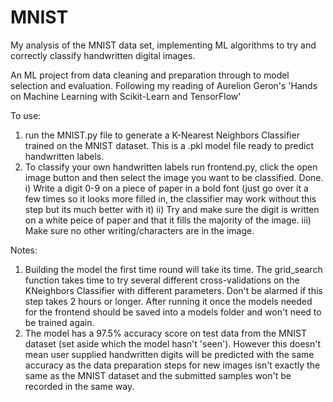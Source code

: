 # MNIST
My analysis of the MNIST data set, implementing ML algorithms to try and correctly classify handwritten digital images.


An ML project from data cleaning and preparation through to model selection and evaluation. Following my reading of Aurelion Geron's 'Hands on Machine Learning with Scikit-Learn and TensorFlow'

To use:
1. run the MNIST.py file to generate a K-Nearest Neighbors Classifier trained on the MNIST dataset. This is a .pkl model file ready to predict handwritten labels.
2. To classify your own handwritten labels run frontend.py, click the open image button and then select the image you want to be classified. Done.
       i) Write a digit 0-9 on a piece of paper in a bold font (just go over it a few times so it looks more filled in, the classifier may work without this step but its much better with it)
       ii) Try and make sure the digit is written on a white peice of paper and that it fills the majority of the image.
       iii) Make sure no other writing/characters are in the image.

Notes: 
1. Building the model the first time round will take its time. The grid_search function takes time to try several different cross-validations on the KNeighbors Classifier with different parameters. Don't be alarmed if this step takes 2 hours or longer. After running it once the models needed for the frontend should be saved into a models folder and won't need to be trained again.
2. The model has a 97.5% accuracy score on test data from the MNIST dataset (set aside which the model hasn't 'seen'). However this doesn't mean user supplied handwritten digits will be predicted with the same accuracy as the data preparation steps for new images isn't exactly the same as the MNIST dataset and the submitted samples won't be recorded in the same way.

